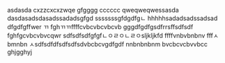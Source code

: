 asdasda
cxzzcxcxzwqe
gfgggg
cccccc
qweqweqwessasda
dasdasadsdasadssadadsgfgd
sssssssgfdgdfgㄴ
hhhhhsadadsadssadsad
dfgdfgffwer
ㄲ
fghㄲㄲffffcvbcvbcvbcvb
gggdfgdfgsdfrrsffsdfsdf
fghfgcvbcvbvcqwr
sdfsdfsdfgfgfㄴㅇㄹㅇㄴㄹㅇsljkljkfd
ffffvnbvbnbnv
fffㅅbmnbn
ㅅsdfsdfdfsdfsdfsdvbcbcvgdfgdf
nnbnbnbnm
bvcbcvcbvvbcc
ghjgghyj
